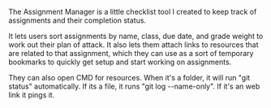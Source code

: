 The Assignment Manager is a little checklist tool I created to keep track of assignments and their completion status.

It lets users sort assignments by name, class, due date, and grade weight to work out their plan of attack. It also lets them attach links to resources that are related to that assignment, which they can use as a sort of temporary bookmarks to quickly get setup and start working on assignments.


They can also open CMD for resources. When it's a folder, it will run "git status" automatically. If its a file, it runs "git log --name-only". If it's an web link it pings it.